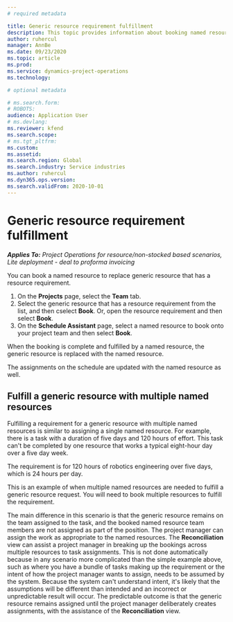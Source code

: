 ```yaml
---
# required metadata

title: Generic resource requirement fulfillment
description: This topic provides information about booking named resources for a generic resource requirement.
author: ruhercul
manager: AnnBe
ms.date: 09/23/2020
ms.topic: article
ms.prod: 
ms.service: dynamics-project-operations
ms.technology: 

# optional metadata

# ms.search.form: 
# ROBOTS: 
audience: Application User
# ms.devlang: 
ms.reviewer: kfend
ms.search.scope: 
# ms.tgt_pltfrm: 
ms.custom: 
ms.assetid: 
ms.search.region: Global
ms.search.industry: Service industries
ms.author: ruhercul
ms.dyn365.ops.version: 
ms.search.validFrom: 2020-10-01
---
```


# Generic resource requirement fulfillment

_**Applies To:** Project Operations for resource/non-stocked based scenarios, Lite deployment - deal to proforma invoicing_

You can book a named resource to replace generic resource that has a resource requirement.

1. On the **Projects** page, select the **Team** tab.
2. Select the generic resource that has a resource requirement from the list, and then cselect **Book**. Or, open the resource requirement and then select **Book**.
3. On the **Schedule Assistant** page, select a named resource to book onto your project team and then select **Book**.

When the booking is complete and fulfilled by a named resource, the generic resource is replaced with the named resource.

The assignments on the schedule are updated with the named resource as well.

## Fulfill a generic resource with multiple named resources
Fulfilling a requirement for a generic resource with multiple named resources is similar to assigning a single named resource. For example, there is a task with a duration of five days and 120 hours of effort. This task can't be completed by one resource that works a typical eight-hour day over a five day week. 

The requirement is for 120 hours of robotics engineering over five days, which is 24 hours per day.

This is an example of when multiple named resources are needed to fulfill a generic resource request. You will need to book multiple resources to fulfill the requirement.

The main difference in this scenario is that the generic resource remains on the team assigned to the task, and the booked named resource team members are not assigned as part of the position. The project manager can assign the work as appropriate to the named resources. The **Reconciliation** view can assist a project manager in breaking up the bookings across multiple resources to task assignments. This is not done automatically because in any scenario more complicated than the simple example above, such as where you have a bundle of tasks making up the requirement or the intent of how the project manager wants to assign, needs to be assumed by the system. Because the system can't understand intent, it's likely that the assumptions will be different than intended and an incorrect or unpredictable result will occur. The predictable outcome is that the generic resource remains assigned until the project manager deliberately creates assignments, with the assistance of the **Reconciliation** view.


